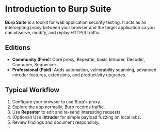 # Introduction to Burp Suite

**Burp Suite** is a toolkit for web application security testing. It acts as an intercepting proxy between your browser and the target application so you can observe, modify, and replay HTTP/S traffic.

## Editions
- **Community (Free):** Core proxy, Repeater, basic Intruder, Decoder, Comparer, Sequencer.
- **Professional (Paid):** Adds automation, vulnerability scanning, advanced Intruder features, extensions, and productivity upgrades.

## Typical Workflow
1. Configure your browser to use Burp's proxy.
2. Explore the app normally; Burp records traffic.
3. Use **Repeater** to edit and re-send interesting requests.
4. (Optional) Use **Intruder** for simple payload fuzzing on local labs.
5. Review findings and document responsibly.
